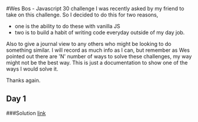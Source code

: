 #Wes Bos - Javascript 30 challenge
I was recently asked by my friend to take on this challenge. So I decided to do this for two reasons,

- one is the ability to do these with vanilla JS
- two is to build a habit of writing code everyday outside of my day job.

Also to give a journal view to any others who might be looking to do something similar. I will record as much info as I can, but remember as Wes pointed out there are 'N' number of ways to solve these challenges, my way might not be the best way. This is just a documentation to show one of the ways I would solve it.

Thanks again.

## Day 1


###Solution
[link](https://guruarumugam.github.io/wes-js-30-challenge/wes-js-30-challenge/01-Javascript-Drum-Kit)